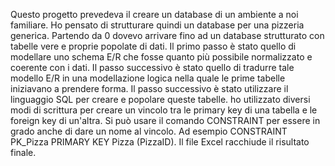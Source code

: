 Questo progetto prevedeva il creare un database di un ambiente a noi familiare. Ho pensato di strutturare quindi un database per una pizzeria generica.
Partendo da 0 dovevo arrivare fino ad un database strutturato con tabelle vere e proprie popolate di dati.
Il primo passo è stato quello di modellare uno schema E/R che fosse quanto più possibile normalizzato e coerente con i dati.
Il passo successivo è stato quello di tradurre tale modello E/R in una modellazione logica nella quale le prime tabelle iniziavano a prendere forma.
Il passo successivo è stato utilizzare il linguaggio SQL per creare e popolare queste tabelle. ho utilizzato diversi modi di scrittura per creare un vincolo tra le primary key
di una tabella e le foreign key di un'altra. 
Si può usare il comando CONSTRAINT per essere in grado anche di dare un nome al vincolo. Ad esempio 
CONSTRAINT PK_Pizza PRIMARY KEY Pizza (PizzaID).
Il file Excel racchiude il risultato finale.
